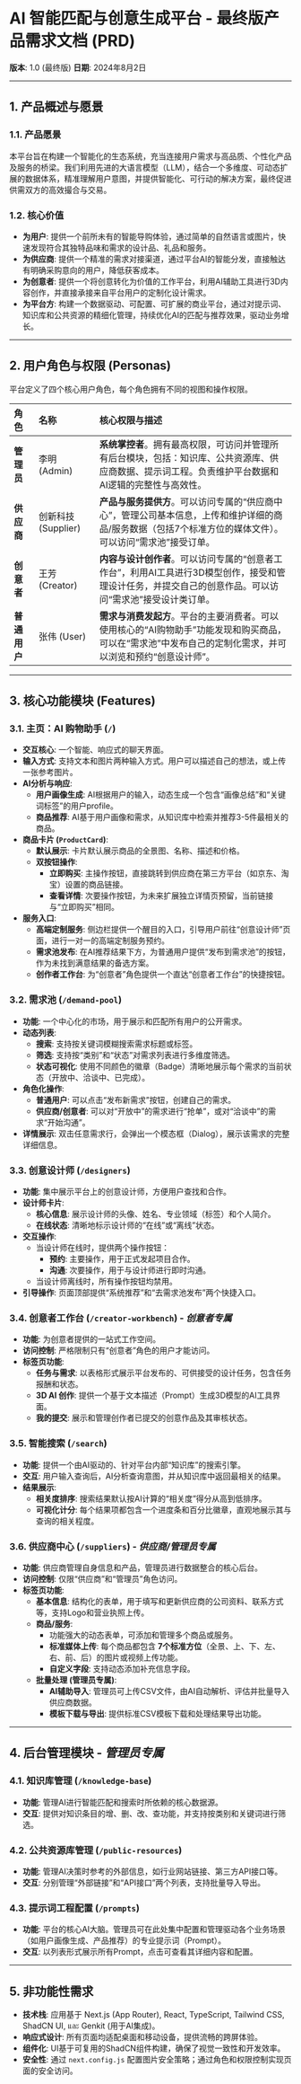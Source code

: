 
# **AI 智能匹配与创意生成平台 - 最终版产品需求文档 (PRD)**

**版本**: 1.0 (最终版)
**日期**: 2024年8月2日

---

## **1. 产品概述与愿景**

### **1.1. 产品愿景**

本平台旨在构建一个智能化的生态系统，充当连接用户需求与高品质、个性化产品及服务的桥梁。我们利用先进的大语言模型（LLM），结合一个多维度、可动态扩展的数据体系，精准理解用户意图，并提供智能化、可行动的解决方案，最终促进供需双方的高效撮合与交易。

### **1.2. 核心价值**

*   **为用户**: 提供一个前所未有的智能导购体验，通过简单的自然语言或图片，快速发现符合其独特品味和需求的设计品、礼品和服务。
*   **为供应商**: 提供一个精准的需求对接渠道，通过平台AI的智能分发，直接触达有明确采购意向的用户，降低获客成本。
*   **为创意者**: 提供一个将创意转化为价值的工作平台，利用AI辅助工具进行3D内容创作，并直接承接来自平台用户的定制化设计需求。
*   **为平台方**: 构建一个数据驱动、可配置、可扩展的商业平台，通过对提示词、知识库和公共资源的精细化管理，持续优化AI的匹配与推荐效果，驱动业务增长。

---

## **2. 用户角色与权限 (Personas)**

平台定义了四个核心用户角色，每个角色拥有不同的视图和操作权限。

| 角色 | 名称 | 核心权限与描述 |
| :--- | :--- | :--- |
| **管理员** | 李明 (Admin) | **系统掌控者**。拥有最高权限，可访问并管理所有后台模块，包括：知识库、公共资源库、供应商数据、提示词工程。负责维护平台数据和AI逻辑的完整性与高效性。 |
| **供应商** | 创新科技 (Supplier) | **产品与服务提供方**。可以访问专属的“供应商中心”，管理公司基本信息，上传和维护详细的商品/服务数据（包括7个标准方位的媒体文件）。可以访问“需求池”接受订单。 |
| **创意者** | 王芳 (Creator) | **内容与设计创作者**。可以访问专属的“创意者工作台”，利用AI工具进行3D模型创作，接受和管理设计任务，并提交自己的创意作品。可以访问“需求池”接受设计类订单。 |
| **普通用户** | 张伟 (User) | **需求与消费发起方**。平台的主要消费者。可以使用核心的“AI购物助手”功能发现和购买商品，可以在“需求池”中发布自己的定制化需求，并可以浏览和预约“创意设计师”。 |

---

## **3. 核心功能模块 (Features)**

### **3.1. 主页：AI 购物助手 (`/`)**

*   **交互核心**: 一个智能、响应式的聊天界面。
*   **输入方式**: 支持文本和图片两种输入方式。用户可以描述自己的想法，或上传一张参考图片。
*   **AI分析与响应**:
    *   **用户画像生成**: AI根据用户的输入，动态生成一个包含“画像总结”和“关键词标签”的用户profile。
    *   **商品推荐**: AI基于用户画像和需求，从知识库中检索并推荐3-5件最相关的商品。
*   **商品卡片 (`ProductCard`)**:
    *   **默认展示**: 卡片默认展示商品的全景图、名称、描述和价格。
    *   **双按钮操作**:
        *   **立即购买**: 主操作按钮，直接跳转到供应商在第三方平台（如京东、淘宝）设置的商品链接。
        *   **查看详情**: 次要操作按钮，为未来扩展独立详情页预留，当前链接与“立即购买”相同。
*   **服务入口**:
    *   **高端定制服务**: 侧边栏提供一个醒目的入口，引导用户前往“创意设计师”页面，进行一对一的高端定制服务预约。
    *   **需求池发布**: 在AI推荐结果下方，为普通用户提供“发布到需求池”的按钮，作为未找到满意结果的备选方案。
    *   **创作者工作台**: 为“创意者”角色提供一个直达“创意者工作台”的快捷按钮。

### **3.2. 需求池 (`/demand-pool`)**

*   **功能**: 一个中心化的市场，用于展示和匹配所有用户的公开需求。
*   **动态列表**:
    *   **搜索**: 支持按关键词模糊搜索需求标题或标签。
    *   **筛选**: 支持按“类别”和“状态”对需求列表进行多维度筛选。
    *   **状态可视化**: 使用不同颜色的徽章（Badge）清晰地展示每个需求的当前状态（开放中、洽谈中、已完成）。
*   **角色化操作**:
    *   **普通用户**: 可以点击“发布新需求”按钮，创建自己的需求。
    *   **供应商/创意者**: 可以对“开放中”的需求进行“抢单”，或对“洽谈中”的需求“开始沟通”。
*   **详情展示**: 双击任意需求行，会弹出一个模态框（Dialog），展示该需求的完整详细信息。

### **3.3. 创意设计师 (`/designers`)**

*   **功能**: 集中展示平台上的创意设计师，方便用户查找和合作。
*   **设计师卡片**:
    *   **核心信息**: 展示设计师的头像、姓名、专业领域（标签）和个人简介。
    *   **在线状态**: 清晰地标示设计师的“在线”或“离线”状态。
*   **交互操作**:
    *   当设计师在线时，提供两个操作按钮：
        *   **预约**: 主要操作，用于正式发起项目合作。
        *   **沟通**: 次要操作，用于与设计师进行即时沟通。
    *   当设计师离线时，所有操作按钮均禁用。
*   **引导操作**: 页面顶部提供“系统推荐”和“去需求池发布”两个快捷入口。

### **3.4. 创意者工作台 (`/creator-workbench`) - *创意者专属***

*   **功能**: 为创意者提供的一站式工作空间。
*   **访问控制**: 严格限制只有“创意者”角色的用户才能访问。
*   **标签页功能**:
    *   **任务与需求**: 以表格形式展示平台发布的、可供接受的设计任务，包含任务报酬和状态。
    *   **3D AI 创作**: 提供一个基于文本描述（Prompt）生成3D模型的AI工具界面。
    *   **我的提交**: 展示和管理创作者已提交的创意作品及其审核状态。

### **3.5. 智能搜索 (`/search`)**

*   **功能**: 提供一个由AI驱动的、针对平台内部“知识库”的搜索引擎。
*   **交互**: 用户输入查询后，AI分析查询意图，并从知识库中返回最相关的结果。
*   **结果展示**:
    *   **相关度排序**: 搜索结果默认按AI计算的“相关度”得分从高到低排序。
    *   **可视化计分**: 每个结果项都包含一个进度条和百分比徽章，直观地展示其与查询的相关程度。

### **3.6. 供应商中心 (`/suppliers`) - *供应商/管理员专属***

*   **功能**: 供应商管理自身信息和产品，管理员进行数据整合的核心后台。
*   **访问控制**: 仅限“供应商”和“管理员”角色访问。
*   **标签页功能**:
    *   **基本信息**: 结构化的表单，用于填写和更新供应商的公司资料、联系方式等，支持Logo和营业执照上传。
    *   **商品/服务**:
        *   功能强大的动态表单，可添加和管理多个商品或服务。
        *   **标准媒体上传**: 每个商品都包含 **7个标准方位**（全景、上、下、左、右、前、后）的图片或视频上传功能。
        *   **自定义字段**: 支持动态添加补充信息字段。
    *   **批量处理 (管理员专属)**:
        *   **AI辅助导入**: 管理员可上传CSV文件，由AI自动解析、评估并批量导入供应商数据。
        *   **模板下载与导出**: 提供标准CSV模板下载和处理结果导出功能。

---

## **4. 后台管理模块 - *管理员专属***

### **4.1. 知识库管理 (`/knowledge-base`)**

*   **功能**: 管理AI进行智能匹配和搜索时所依赖的核心数据源。
*   **交互**: 提供对知识条目的增、删、改、查功能，并支持按类别和关键词进行筛选。

### **4.2. 公共资源库管理 (`/public-resources`)**

*   **功能**: 管理AI决策时参考的外部信息，如行业网站链接、第三方API接口等。
*   **交互**: 分别管理“外部链接”和“API接口”两个列表，支持批量导入导出。

### **4.3. 提示词工程配置 (`/prompts`)**

*   **功能**: 平台的核心AI大脑。管理员可在此处集中配置和管理驱动各个业务场景（如用户画像生成、产品推荐）的专业提示词（Prompt）。
*   **交互**: 以列表形式展示所有Prompt，点击可查看其详细内容和配置。

---

## **5. 非功能性需求**

*   **技术栈**: 应用基于 Next.js (App Router), React, TypeScript, Tailwind CSS, ShadCN UI, และ Genkit (用于AI集成)。
*   **响应式设计**: 所有页面均适配桌面和移动设备，提供流畅的跨屏体验。
*   **组件化**: UI基于可复用的ShadCN组件构建，确保了视觉一致性和开发效率。
*   **安全性**: 通过 `next.config.js` 配置图片安全策略；通过角色和权限控制实现页面的安全访问。

